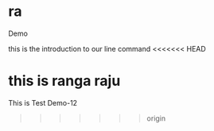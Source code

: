 # ra

Demo 



this is the introduction to our line command
<<<<<<< HEAD


this is ranga raju
=======
This is Test Demo-12
>>>>>>> origin
